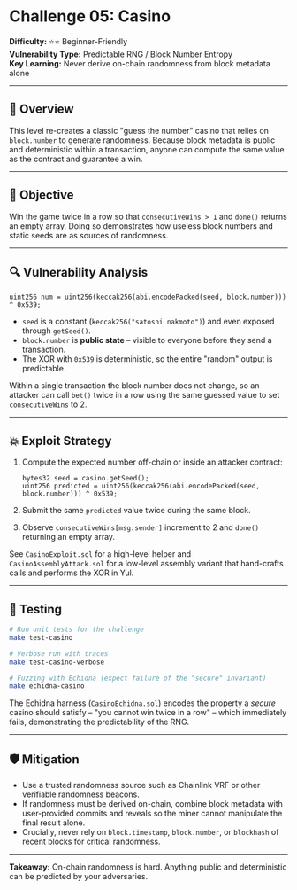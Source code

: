 # Challenge 05: Casino

**Difficulty:** ⭐⭐ Beginner-Friendly  
**Vulnerability Type:** Predictable RNG / Block Number Entropy  
**Key Learning:** Never derive on-chain randomness from block metadata alone

---

## 📖 Overview

This level re-creates a classic "guess the number" casino that relies on `block.number` to generate randomness. Because block metadata is public and deterministic within a transaction, anyone can compute the same value as the contract and guarantee a win.

---

## 🎯 Objective

Win the game twice in a row so that `consecutiveWins > 1` and `done()` returns an empty array. Doing so demonstrates how useless block numbers and static seeds are as sources of randomness.

---

## 🔍 Vulnerability Analysis

```solidity
uint256 num = uint256(keccak256(abi.encodePacked(seed, block.number))) ^ 0x539;
```

- `seed` is a constant (`keccak256("satoshi nakmoto")`) and even exposed through `getSeed()`.
- `block.number` is **public state** – visible to everyone before they send a transaction.
- The XOR with `0x539` is deterministic, so the entire "random" output is predictable.

Within a single transaction the block number does not change, so an attacker can call `bet()` twice in a row using the same guessed value to set `consecutiveWins` to 2.

---

## 💥 Exploit Strategy

1. Compute the expected number off-chain or inside an attacker contract:

   ```solidity
   bytes32 seed = casino.getSeed();
   uint256 predicted = uint256(keccak256(abi.encodePacked(seed, block.number))) ^ 0x539;
   ```

2. Submit the same `predicted` value twice during the same block.
3. Observe `consecutiveWins[msg.sender]` increment to 2 and `done()` returning an empty array.

See `CasinoExploit.sol` for a high-level helper and `CasinoAssemblyAttack.sol` for a low-level assembly variant that hand-crafts calls and performs the XOR in Yul.

---

## 🧪 Testing

```bash
# Run unit tests for the challenge
make test-casino

# Verbose run with traces
make test-casino-verbose

# Fuzzing with Echidna (expect failure of the "secure" invariant)
make echidna-casino
```

The Echidna harness (`CasinoEchidna.sol`) encodes the property a *secure* casino should satisfy – "you cannot win twice in a row" – which immediately fails, demonstrating the predictability of the RNG.

---

## 🛡️ Mitigation

- Use a trusted randomness source such as Chainlink VRF or other verifiable randomness beacons.
- If randomness must be derived on-chain, combine block metadata with user-provided commits and reveals so the miner cannot manipulate the final result alone.
- Crucially, never rely on `block.timestamp`, `block.number`, or `blockhash` of recent blocks for critical randomness.

---

**Takeaway:** On-chain randomness is hard. Anything public and deterministic can be predicted by your adversaries.
